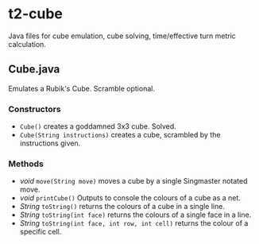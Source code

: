 # t2-cube

Java files for cube emulation, cube solving, time/effective turn metric calculation.

## Cube.java

Emulates a Rubik's Cube. Scramble optional.

### Constructors

* `Cube()` creates a goddamned 3x3 cube. Solved.
* `Cube(String instructions)` creates a cube, scrambled by the instructions given.

### Methods

* *void* `move(String move)` moves a cube by a single Singmaster notated move.
* *void* `printCube()` Outputs to console the colours of a cube as a net.
* *String* `toString()` returns the colours of a cube in a single line.
* *String* `toString(int face)` returns the colours of a single face in a line.
* *String* `toString(int face, int row, int cell)` returns the colour of a specific cell.